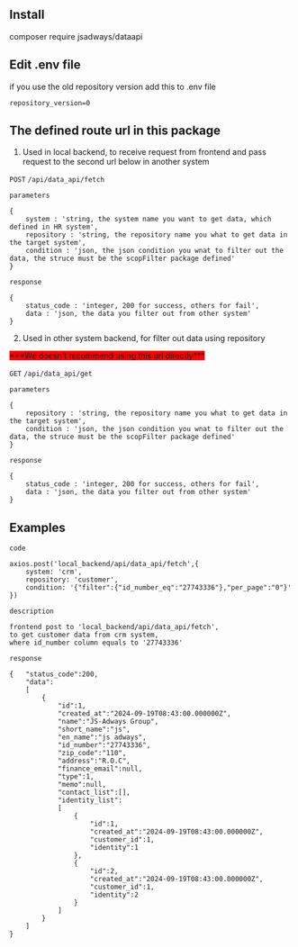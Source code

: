 ## Install
composer require jsadways/dataapi

## Edit .env file
if you use the old repository version add this to .env file
```
repository_version=0
```

## The defined route url in this package
1. Used in local backend, to receive request from frontend and pass request to the second url below in another system

`POST` `/api/data_api/fetch`

`parameters`
```
{
    system : 'string, the system name you want to get data, which defined in HR system',
    repository : 'string, the repository name you what to get data in the target system',
    condition : 'json, the json condition you wnat to filter out the data, the struce must be the scopFilter package defined'
}
```

`response`
```
{
    status_code : 'integer, 200 for success, others for fail',
    data : 'json, the data you filter out from other system'
}
```

2. Used in other system backend, for filter out data using repository

<span style="background-color:red">
***We doesn't recommend using this url directly***
</span>

`GET` `/api/data_api/get`

`parameters`
```
{
    repository : 'string, the repository name you what to get data in the target system',
    condition : 'json, the json condition you wnat to filter out the data, the struce must be the scopFilter package defined'
}
```

`response`
```
{
    status_code : 'integer, 200 for success, others for fail',
    data : 'json, the data you filter out from other system'
}
```

## Examples
`code`
```
axios.post('local_backend/api/data_api/fetch',{
    system: 'crm',
    repository: 'customer',
    condition: '{"filter":{"id_number_eq":"27743336"},"per_page":"0"}'
})
```

`description`

```
frontend post to 'local_backend/api/data_api/fetch', 
to get customer data from crm system, 
where id_number column equals to '27743336'
```

`response`

```
{   "status_code":200,
    "data":
    [
        {
            "id":1,
            "created_at":"2024-09-19T08:43:00.000000Z",
            "name":"JS-Adways Group",
            "short_name":"js",
            "en_name":"js adways",
            "id_number":"27743336",
            "zip_code":"110",
            "address":"R.O.C",
            "finance_email":null,
            "type":1,
            "memo":null,
            "contact_list":[],
            "identity_list":
            [
                {
                    "id":1,
                    "created_at":"2024-09-19T08:43:00.000000Z",
                    "customer_id":1,
                    "identity":1
                },
                {
                    "id":2,
                    "created_at":"2024-09-19T08:43:00.000000Z",
                    "customer_id":1,
                    "identity":2
                }
            ]
        }
    ]
}
```
